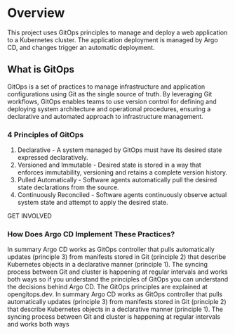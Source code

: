 # Overview

This project uses GitOps principles to manage and deploy a web application to a Kubernetes cluster. The application deployment is managed by Argo CD, and changes trigger an automatic deployment.

## What is GitOps
GitOps is a set of practices to manage infrastructure and application configurations using Git as the single source of truth. By leveraging Git workflows, GitOps enables teams to use version control for defining and deploying system architecture and operational procedures, ensuring a declarative and automated approach to infrastructure management. 

### 4 Principles of GitOps

1. Declarative - A system managed by GitOps must have its desired state expressed declaratively.
2. Versioned and Immutable - Desired state is stored in a way that enforces immutability, versioning and retains a complete version history.
3. Pulled Automatically - Software agents automatically pull the desired state declarations from the source.
4. Continuously Reconciled - Software agents continuously observe actual system state and attempt to apply the desired state.


GET INVOLVED


### How Does Argo CD Implement These Practices?

In summary Argo CD works as GitOps controller that pulls automatically updates (principle 3) from manifests stored in Git (principle 2) that describe Kubernetes objects in a declarative manner (principle 1). The syncing process between Git and cluster is happening at regular intervals and works both ways so if you understand the principles of GitOps you can understand the decisions behind Argo CD. The GitOps principles are explained at opengitops.dev. In summary Argo CD works as GitOps controller that pulls automatically updates (principle 3) from manifests stored in Git (principle 2) that describe Kubernetes objects in a declarative manner (principle 1). The syncing process between Git and cluster is happening at regular intervals and works both ways

